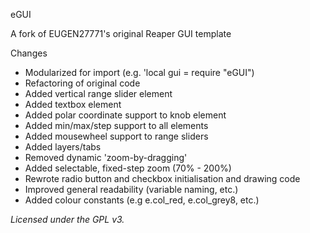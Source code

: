 
eGUI

A fork of EUGEN27771's original Reaper GUI template

Changes
* Modularized for import (e.g. 'local gui = require "eGUI")
* Refactoring of original code
* Added vertical range slider element
* Added textbox element
* Added polar coordinate support to knob element
* Added min/max/step support to all elements
* Added mousewheel support to range sliders
* Added layers/tabs
* Removed dynamic 'zoom-by-dragging'
* Added selectable, fixed-step zoom (70% - 200%)
* Rewrote radio button and checkbox initialisation and drawing code
* Improved general readability (variable naming, etc.)
* Added colour constants (e.g e.col_red, e.col_grey8, etc.)

*Licensed under the GPL v3.*
